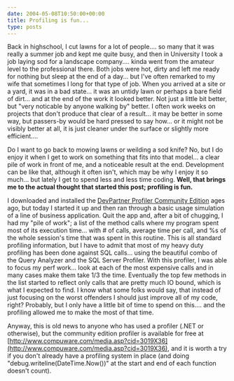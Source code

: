 ```yaml
---
date: 2004-05-08T10:50:00+00:00
title: Profiling is fun...
type: posts
---
```

Back in highschool, I cut lawns for a lot of people.... so many that it was really a summer job and kept me quite busy, and then in University I took a job laying sod for a landscape company.... kinda went from the amateur level to the professional there. Both jobs were hot, dirty and left me ready for nothing but sleep at the end of a day... but I've often remarked to my wife that sometimes I long for that type of job. When you arrived at a site or a yard, it was in a bad state... it was an untidy lawn or perhaps a bare field of dirt... and at the end of the work it looked better. Not just a little bit better, but "very noticable by anyone walking by" better. I often work weeks on projects that don't produce that clear of a result... it may be better in some way, but passers-by would be hard pressed to say how... or it might not be visibly better at all, it is just cleaner under the surface or slightly more efficient....

Do I want to go back to mowing lawns or weilding a sod knife? No, but I do enjoy it when I get to work on something that fits into that model... a clear pile of work in front of me, and a noticeable result at the end. Development can be like that, although it often isn't, which may be why I enjoy it so much... but lately I get to spend less and less time coding. **Well, that brings me to the actual thought that started this post; profiling is fun.**

I downloaded and installed the [DevPartner Profiler Community Edition](http://www.compuware.com/media.asp?cid=3019X36) ages ago, but today I started it up and then ran through a basic usage simulation of a line of business application. Quit the app and, after a bit of chugging, I had my "pile of work"; a list of the method calls where my program spent most of its execution time... with # of calls, average time per call, and %s of the whole session's time that was spent in this routine. This is all standard profiling information, but I have to admit that most of my heavy duty profiling has been done against SQL calls... using the beautiful combo of the Query Analyzer and the SQL Server Profiler. With this profiler, I was able to focus my perf work... look at each of the most expensive calls and in many cases make them take 1/3 the time. Eventually the top few methods in the list started to reflect only calls that are pretty much IO bound, which is what I expected to find. I know what some folks would say, that instead of just focusing on the worst offenders I should just improve all of my code, right? Probably, but I only have a little bit of time to spend on this.... and the profiling allowed me to make the most of that time.

Anyway, this is old news to anyone who has used a profiler (.NET or otherwise), but the community edition profiler is available for free at [http://www.compuware.com/media.asp?cid=3019X36](http://www.compuware.com/media.asp?cid=3019X36), and it is worth a try if you don't already have a profiling system in place (and doing "debug.writeline(DateTime.Now())" at the start and end of each function doesn't count).
